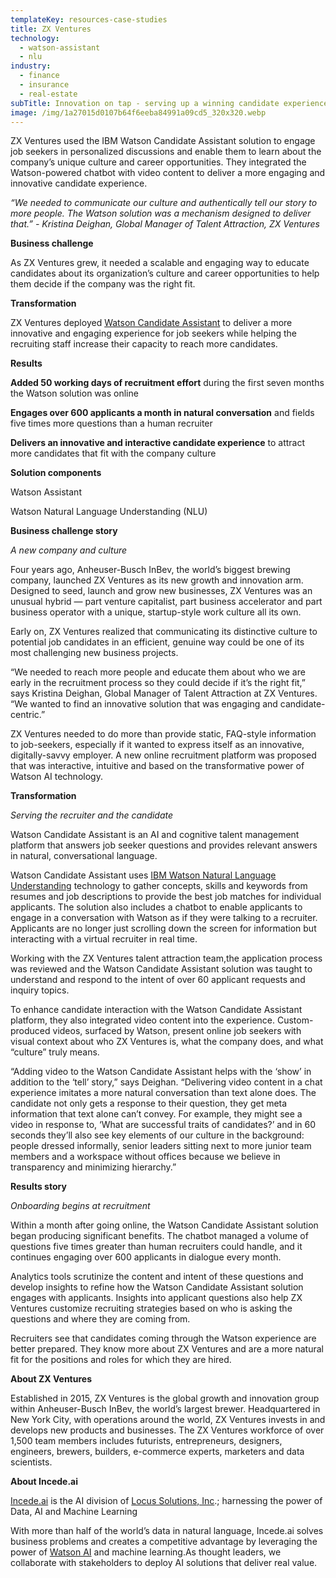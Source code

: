 ```yaml
---
templateKey: resources-case-studies
title: ZX Ventures
technology:
  - watson-assistant
  - nlu
industry:
  - finance
  - insurance
  - real-estate
subTitle: Innovation on tap - serving up a winning candidate experience
image: /img/1a27015d0107b64f6eeba84991a09cd5_320x320.webp
---
```

ZX Ventures used the IBM Watson Candidate Assistant solution to engage job seekers in personalized discussions and enable them to learn about the company’s unique culture and career opportunities. They integrated the Watson-powered chatbot with video content to deliver a more engaging and innovative candidate experience.

*“We needed to communicate our culture and authentically tell our story to more people. The Watson solution was a mechanism designed to deliver that.” - Kristina Deighan, Global Manager of Talent Attraction, ZX Ventures*

**Business challenge**

As ZX Ventures grew, it needed a scalable and engaging way to educate candidates about its organization’s culture and career opportunities to help them decide if the company was the right fit.

**Transformation**

ZX Ventures deployed [Watson Candidate Assistant](https://www.ibm.com/us-en/marketplace/watson-candidate-assistant) to deliver a more innovative and engaging experience for job seekers while helping the recruiting staff increase their capacity to reach more candidates.

**Results**

**Added 50 working days of recruitment effort** during the first seven months the Watson solution was online

**Engages over 600 applicants a month in natural conversation** and fields five times more questions than a human recruiter

**Delivers an innovative and interactive candidate experience** to attract more candidates that fit with the company culture

**Solution components**

Watson Assistant

Watson Natural Language Understanding (NLU)

**Business challenge story**

*A new company and culture*

Four years ago, Anheuser-Busch InBev, the world’s biggest brewing company, launched ZX Ventures as its new growth and innovation arm. Designed to seed, launch and grow new businesses, ZX Ventures was an unusual hybrid — part venture capitalist, part business accelerator and part business operator with a unique, startup-style work culture all its own.

Early on, ZX Ventures realized that communicating its distinctive culture to potential job candidates in an efficient, genuine way could be one of its most challenging new business projects.

“We needed to reach more people and educate them about who we are early in the recruitment process so they could decide if it’s the right fit,” says Kristina Deighan, Global Manager of Talent Attraction at ZX Ventures. “We wanted to find an innovative solution that was engaging and candidate-centric.”

ZX Ventures needed to do more than provide static, FAQ-style information to job-seekers, especially if it wanted to express itself as an innovative, digitally-savvy employer. A new online recruitment platform was proposed that was interactive, intuitive and based on the transformative power of Watson AI technology.

**Transformation**

*Serving the recruiter and the candidate*

Watson Candidate Assistant is an AI and cognitive talent management platform that answers job seeker questions and provides relevant answers in natural, conversational language.

Watson Candidate Assistant uses [IBM Watson Natural Language Understanding](https://www.ibm.com/watson/services/natural-language-understanding/) technology to gather concepts, skills and keywords from resumes and job descriptions to provide the best job matches for individual applicants. The solution also includes a chatbot to enable applicants to engage in a conversation with Watson as if they were talking to a recruiter. Applicants are no longer just scrolling down the screen for information but interacting with a virtual recruiter in real time.

Working with the ZX Ventures talent attraction team,the application process was reviewed and the Watson Candidate Assistant solution was taught to understand and respond to the intent of over 60 applicant requests and inquiry topics.

To enhance candidate interaction with the Watson Candidate Assistant platform, they also integrated video content into the experience. Custom-produced videos, surfaced by Watson, present online job seekers with visual context about who ZX Ventures is, what the company does, and what “culture” truly means.

“Adding video to the Watson Candidate Assistant helps with the ‘show’ in addition to the ‘tell’ story,” says Deighan. “Delivering video content in a chat experience imitates a more natural conversation than text alone does. The candidate not only gets a response to their question, they get meta information that text alone can’t convey. For example, they might see a video in response to, ‘What are successful traits of candidates?’ and in 60 seconds they’ll also see key elements of our culture in the background: people dressed informally, senior leaders sitting next to more junior team members and a workspace without offices because we believe in transparency and minimizing hierarchy.”

**Results story**

*Onboarding begins at recruitment*

Within a month after going online, the Watson Candidate Assistant solution began producing significant benefits. The chatbot managed a volume of questions five times greater than human recruiters could handle, and it continues engaging over 600 applicants in dialogue every month.

Analytics tools scrutinize the content and intent of these questions and develop insights to refine how the Watson Candidate Assistant solution engages with applicants. Insights into applicant questions also help ZX Ventures customize recruiting strategies based on who is asking the questions and where they are coming from.

Recruiters see that candidates coming through the Watson experience are better prepared. They know more about ZX Ventures and are a more natural fit for the positions and roles for which they are hired.

**About ZX Ventures**

Established in 2015, ZX Ventures is the global growth and innovation group within Anheuser-Busch InBev, the world’s largest brewer. Headquartered in New York City, with operations around the world, ZX Ventures invests in and develops new products and businesses. The ZX Ventures workforce of over 1,500 team members includes futurists, entrepreneurs, designers, engineers, brewers, builders, e-commerce experts, marketers and data scientists.

**About Incede.ai**

[Incede.ai](https://www.incede.ai) is the AI division of [Locus Solutions, Inc](http://www.locussolutions.com).; harnessing the power of Data, AI and Machine Learning

With more than half of the world’s data in natural language, Incede.ai solves business problems and creates a competitive advantage by leveraging the power of [Watson AI](https://www.ibm.com/watson) and machine learning.As thought leaders, we collaborate with stakeholders to deploy AI solutions that deliver real value.
